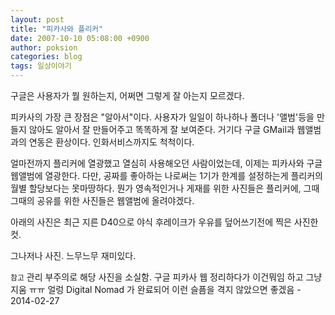 ```yaml
---
layout: post
title: "피카사와 플리커"
date: 2007-10-10 05:08:00 +0900
author: poksion
categories: blog
tags: 일상이야기
---
```


구글은 사용자가 뭘 원하는지, 어쩌면 그렇게 잘 아는지 모르겠다.

피카사의 가장 큰 장점은 "알아서"이다. 사용자가 일일이 하나하나 폴더나 '앨범'등을 만들지 않아도 알아서 잘 만들어주고 똑똑하게 잘 보여준다. 거기다 구글 GMail과 웹앨범과의 연동은 환상이다. 인화서비스까지도 척척이다.

얼마전까지 플리커에 열광했고 열심히 사용해오던 사람이었는데, 이제는 피카사와 구글 웹앨범에 열광한다. 다만, 공짜를 좋아하는 나로써는 1기가 한계를 설정하는게 플리커의 월별 할당보다는 못마땅하다. 뭔가 영속적인거나 게재를 위한 사진들은 플리커에, 그때그때의 공유를 위한 사진들은 웹앨범에 올려야겠다.

아래의 사진은 최근 지른 D40으로 야식 후레이크가 우유를 덮어쓰기전에 찍은 사진한컷.

그나저나 사진. 느무느무 재미있다.

```참고``` 관리 부주의로 해당 사진을 소실함. 구글 피카사 웹 정리하다가 이건뭐임 하고 그냥 지움 ㅠㅠ 얼렁 Digital Nomad 가 완료되어 이런 슬픔을 격지 않았으면 좋겠음 - 2014-02-27

